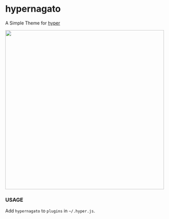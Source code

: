 # hypernagato

A Simple Theme for [hyper](https://hyper.is/)

<img src="https://cldup.com/C-jyP7OnsY.png" width=500 />

### USAGE

Add `hypernagato` to `plugins` in `~/.hyper.js`.
